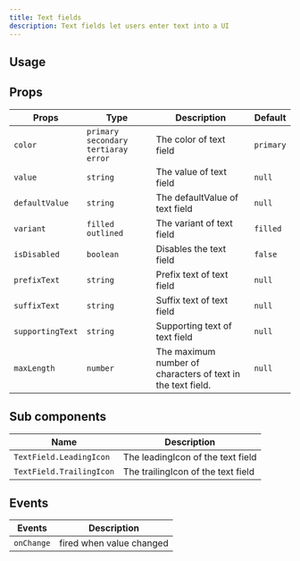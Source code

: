 ```yaml
---
title: Text fields
description: Text fields let users enter text into a UI
---
```


## Usage

<usage></usage>

## Props

| Props            | Type                                      | Description                                                 | Default   |
| ---------------- | ----------------------------------------- | ----------------------------------------------------------- | --------- |
| `color`          | `primary` `secondary` `tertiaray` `error` | The color of text field                                     | `primary` |
| `value`          | `string`                                  | The value of text field                                     | `null`    |
| `defaultValue`   | `string`                                  | The defaultValue of text field                              | `null`    |
| `variant`        | `filled` `outlined`                       | The variant of text field                                   | `filled`  |
| `isDisabled`     | `boolean`                                 | Disables the text field                                     | `false`   |
| `prefixText`     | `string`                                  | Prefix text of text field                                   | `null`    |
| `suffixText`     | `string`                                  | Suffix text of text field                                   | `null`    |
| `supportingText` | `string`                                  | Supporting text of text field                               | `null`    |
| `maxLength`      | `number`                                  | The maximum number of characters of text in the text field. | `null`    |

## Sub components

| Name                     | Description                        |
| ------------------------ | ---------------------------------- |
| `TextField.LeadingIcon`  | The leadingIcon of the text field  |
| `TextField.TrailingIcon` | The trailingIcon of the text field |

## Events

| Events     | Description              |
| ---------- | ------------------------ |
| `onChange` | fired when value changed |
